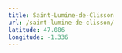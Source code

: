 ```yaml
---
title: Saint-Lumine-de-Clisson
url: /saint-lumine-de-clisson/
latitude: 47.086
longitude: -1.336
---
```

